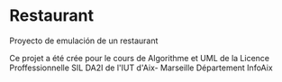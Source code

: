 # Restaurant
Proyecto de emulación de un restaurant

Ce projet a été crée pour le cours de Algorithme et UML de la Licence Proffessionnelle SIL DA2I de l'IUT d'Aix- Marseille
Département InfoAix
